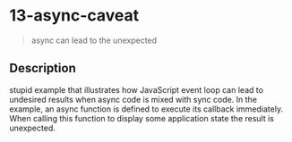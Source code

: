 # 13-async-caveat
> async can lead to the unexpected

## Description
stupid example that illustrates how JavaScript event loop can lead to undesired results when async code is mixed with sync code. In the example, an async function is defined to execute its callback immediately. When calling this function to display some application state the result is unexpected.